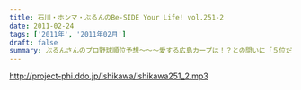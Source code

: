 ```yaml
---
title: 石川・ホンマ・ぶるんのBe-SIDE Your Life! vol.251-2
date: 2011-02-24
tags: ['2011年', '2011年02月']
draft: false
summary: ぶるんさんのプロ野球順位予想～～～愛する広島カープは！？との問いに「５位だね・・・」とあっさりと分析。野茂氏は「優勝」予想とのことだが。※配信内容に一部雑音が混じりますが、お話を優先して生かしております。NAMAE
---
```


http://project-phi.ddo.jp/ishikawa/ishikawa251_2.mp3
